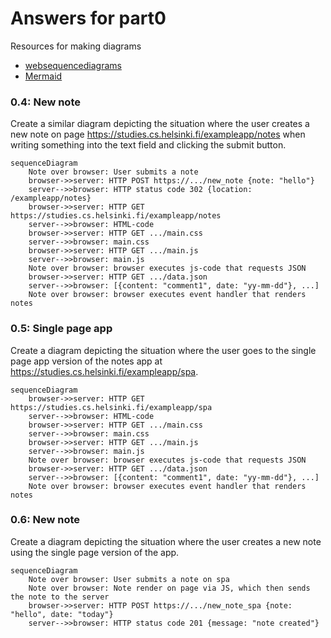 # Answers for part0

Resources for making diagrams

- [websequencediagrams](https://www.websequencediagrams.com/)
- [Mermaid](https://github.com/mermaid-js/mermaid#sequence-diagram-docs---live-editor)

### 0.4: New note

Create a similar diagram depicting the situation where the user creates a new note on page https://studies.cs.helsinki.fi/exampleapp/notes when writing something into the text field and clicking the submit button.

```Mermaid
sequenceDiagram
    Note over browser: User submits a note
    browser->>server: HTTP POST https://.../new_note {note: "hello"}
    server-->>browser: HTTP status code 302 {location: /exampleapp/notes}
    browser->>server: HTTP GET https://studies.cs.helsinki.fi/exampleapp/notes
    server-->>browser: HTML-code
    browser->>server: HTTP GET .../main.css
    server-->>browser: main.css
    browser->>server: HTTP GET .../main.js
    server-->>browser: main.js
    Note over browser: browser executes js-code that requests JSON
    browser->>server: HTTP GET .../data.json
    server-->>browser: [{content: "comment1", date: "yy-mm-dd"}, ...]
    Note over browser: browser executes event handler that renders notes
```

### 0.5: Single page app

Create a diagram depicting the situation where the user goes to the single page app version of the notes app at https://studies.cs.helsinki.fi/exampleapp/spa.

```Mermaid
sequenceDiagram
    browser->>server: HTTP GET  https://studies.cs.helsinki.fi/exampleapp/spa
    server-->>browser: HTML-code
    browser->>server: HTTP GET .../main.css
    server-->>browser: main.css
    browser->>server: HTTP GET .../main.js
    server-->>browser: main.js
    Note over browser: browser executes js-code that requests JSON
    browser->>server: HTTP GET .../data.json
    server-->>browser: [{content: "comment1", date: "yy-mm-dd"}, ...]
    Note over browser: browser executes event handler that renders notes
```

### 0.6: New note

Create a diagram depicting the situation where the user creates a new note using the single page version of the app.

```Mermaid
sequenceDiagram
    Note over browser: User submits a note on spa
    Note over browser: Note render on page via JS, which then sends the note to the server
    browser->>server: HTTP POST https://.../new_note_spa {note: "hello", date: "today"}
    server-->>browser: HTTP status code 201 {message: "note created"}
```
